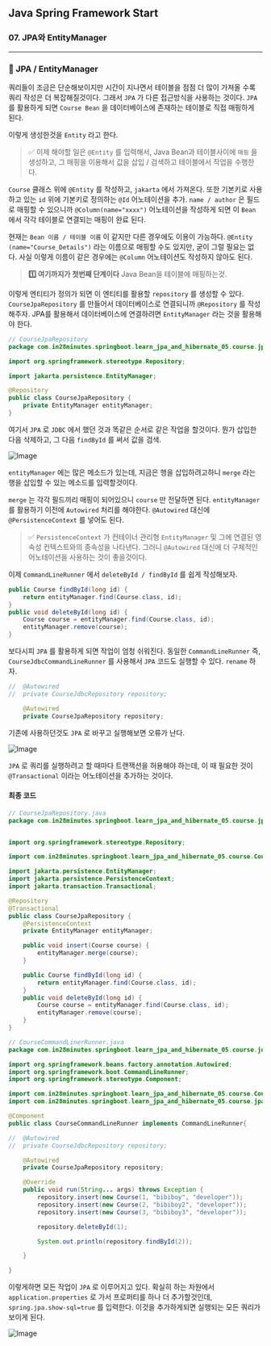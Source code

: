 ## Java Spring Framework Start

### 07. JPA와 EntityManager

---

### 📌 JPA / EntityManager

쿼리들이 조금은 단순해보이지만 시간이 지나면서 테이블을 점점 더 많이 가져올 수록 쿼리 작성은 더 복잡해질것이다. 그래서 `JPA` 가 다른 접근방식을 사용하는 것이다.
`JPA` 를 활용하게 되면 `Course Bean` 을 데이터베이스에 존재하는 테이블로 직접 매핑하게 된다.

이렇게 생성한것을 `Entity` 라고 한다.

> ✅ 이제 해야할 일은 `@Entity` 를 입력해서, Java Bean과 테이블사이에 `매핑` 을 생성하고, 그 매핑을 이용해서 값을 삽입 / 검색하고 테이블에서 작업을 수행한다.

`Course` 클래스 위에 `@Entity` 를 작성하고, `jakarta` 에서 가져온다.
또한 기본키로 사용하고 있는 `id` 위에 기본키로 정의하는 `@Id` 어노테이션을 추가.
`name / author` 은 필드로 매핑할 수 있으니까 `@Column(name="xxxx")` 어노테이션을 작성하게 되면 이 `Bean` 에서 각각 테이블로 연결되는 매핑이 완료 된다.

현재는 `Bean 이름 / 테이블 이름` 이 같지만 다른 경우에도 이용이 가능하다.
`@Entity (name="Course_Details")` 라는 이름으로 매핑할 수도 있지만, 굳이 그럴 필요는 없다. 사실 이렇게 이름이 같은 경우에는 `@Column` 어노테이션도 작성하지 않아도 된다.

> **1️⃣ 여기까지가 첫번째 단계이다**
> Java Bean을 테이블에 매핑하는것.

이렇게 엔티티가 정의가 되면 이 엔티티를 활용할 `repository` 를 생성할 수 있다.
`CourseJpaRepository` 를 만들어서 데이터베이스로 연결되니까 `@Repository` 를 작성해주자. JPA를 활용해서 데이터베이스에 연결하려면 `EntityManager` 라는 것을 활용해야 한다.

```java
// CourseJpaRepository
package com.in28minutes.springboot.learn_jpa_and_hibernate_05.course.jpa;

import org.springframework.stereotype.Repository;

import jakarta.persistence.EntityManager;

@Repository
public class CourseJpaRepository {
	private EntityManager entityManager;
}
```

여기서 `JPA` 로 `JDBC` 에서 했던 것과 똑같은 순서로 같은 작업을 할것이다.
뭔가 삽입한 다음 삭제하고, 그 다음 `findById` 를 써서 값을 검색.

![Image](https://github.com/user-attachments/assets/57c93a18-326c-47c1-9572-be141ec42963)

`entityManager` 에는 많은 메소드가 있는데, 지금은 행을 삽입하려고하니 `merge` 라는 행을 삽입할 수 있는 메소드를 입력할것이다.

`merge` 는 각각 필드끼리 매핑이 되어있으니 `course` 만 전달하면 된다.
`entityManager` 를 활용하기 이전에 `Autowired` 처리를 해야한다. `@Autowired` 대신에 `@PersistenceContext` 를 넣어도 된다.

> ✅ `PersistenceContext` 가 컨테이너 관리형 `EntityManager` 및 그에 연결된 영속성 컨텍스트와의 종속성을 나타낸다. 그러니 `@Autowired` 대신에 더 구체적인 어노테이션을 사용하는 것이 좋을것이다.

이제 `CommandLineRunner` 에서 `deleteById / findById` 를 쉽게 작성해보자.

```java
public Course findById(long id) {
	return entityManager.find(Course.class, id);
}
public void deleteById(long id) {
	Course course = entityManager.find(Course.class, id);
	entityManager.remove(course);
}
```

보다시피 `JPA` 를 활용하게 되면 작업이 엄청 쉬워진다.
동일한 `CommandLineRunner` 즉, `CourseJdbcCommandLineRunner` 를 사용해서 `JPA` 코드도 실행할 수 있다. `rename` 하자.

```java
//	@Autowired
//	private CourseJdbcRepository repository;

	@Autowired
	private CourseJpaRepository repository;
```

기존에 사용하던것도 `JPA` 로 바꾸고 실행해보면 오류가 난다.

![Image](https://github.com/user-attachments/assets/aade4be8-f03d-40c9-a49c-52974ccbc604)

`JPA` 로 쿼리를 실행하려고 할 때마다 트랜잭션을 허용해야 하는데, 이 때 필요한 것이 `@Transactional` 이라는 어노테이션을 추가하는 것이다.

#### 최종 코드

```java
// CourseJpaRepository.java
package com.in28minutes.springboot.learn_jpa_and_hibernate_05.course.jpa;


import org.springframework.stereotype.Repository;

import com.in28minutes.springboot.learn_jpa_and_hibernate_05.course.Course;

import jakarta.persistence.EntityManager;
import jakarta.persistence.PersistenceContext;
import jakarta.transaction.Transactional;

@Repository
@Transactional
public class CourseJpaRepository {
	@PersistenceContext
	private EntityManager entityManager;

	public void insert(Course course) {
		entityManager.merge(course);
	}

	public Course findById(long id) {
		return entityManager.find(Course.class, id);
	}
	public void deleteById(long id) {
		Course course = entityManager.find(Course.class, id);
		entityManager.remove(course);
	}
}

// CourseCommandLinerRunner.java
package com.in28minutes.springboot.learn_jpa_and_hibernate_05.course.jdbc;

import org.springframework.beans.factory.annotation.Autowired;
import org.springframework.boot.CommandLineRunner;
import org.springframework.stereotype.Component;

import com.in28minutes.springboot.learn_jpa_and_hibernate_05.course.Course;
import com.in28minutes.springboot.learn_jpa_and_hibernate_05.course.jpa.CourseJpaRepository;

@Component
public class CourseCommandLineRunner implements CommandLineRunner{

//	@Autowired
//	private CourseJdbcRepository repository;

	@Autowired
	private CourseJpaRepository repository;

	@Override
	public void run(String... args) throws Exception {
		repository.insert(new Course(1, "bibiboy", "developer"));
		repository.insert(new Course(2, "bibiboy2", "developer"));
		repository.insert(new Course(3, "bibiboy3", "developer"));

		repository.deleteById(1);

		System.out.println(repository.findById(2));

	}

}
```

이렇게하면 모든 작업이 `JPA` 로 이루어지고 있다.
확실히 하는 차원에서 `application.properties` 로 가서 프로퍼티를 하나 더 추가할것인데, `spring.jpa.show-sql=true` 를 입력한다.
이것을 추가하게되면 실행되는 모든 쿼리가 보이게 된다.

![Image](https://github.com/user-attachments/assets/f57be271-1647-411c-ac2a-72b7362ce639)
